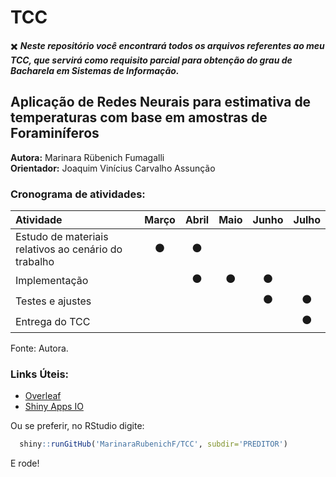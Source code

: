 # TCC

:heavy_multiplication_x: ***Neste repositório você encontrará todos os arquivos referentes ao meu TCC, que servirá como requisito parcial para obtenção do grau de Bacharela em Sistemas de Informação.***

## Aplicação de Redes Neurais para estimativa de temperaturas com base em amostras de Foraminíferos  
**Autora:** Marinara Rübenich Fumagalli  
**Orientador:** Joaquim Vinícius Carvalho Assunção  

### Cronograma de atividades:

| Atividade | Março | Abril | Maio | Junho | Julho |
|:----|:----:|:-----:|:----:|:-----:|:-----:|
| Estudo de materiais relativos ao cenário do trabalho | :black_circle: | :black_circle: |  |  |
| Implementação |  | :black_circle: | :black_circle: | :black_circle: |  |
| Testes e ajustes |  |  |  | :black_circle: | :black_circle: |
| Entrega do TCC |  |  |  |  | :black_circle: |

Fonte: Autora.

### Links Úteis:
* [Overleaf](https://pt.overleaf.com/read/ymghxsfhsbns)  
* [Shiny Apps IO](https://marirubenich.shinyapps.io/Codigos/)  

Ou se preferir, no RStudio digite:
```R
  shiny::runGitHub('MarinaraRubenichF/TCC', subdir='PREDITOR')
 ```
 E rode!

